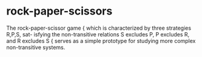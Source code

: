 # rock-paper-scissors
The rock-paper-scissor game { which is characterized by three strategies R,P,S, sat- isfying the non-transitive relations S excludes P, P excludes R, and R excludes S { serves as a simple prototype for studying more complex non-transitive systems.
